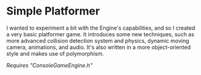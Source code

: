 # Simple Platformer

I wanted to experiment a bit with the Engine's capabilities, and so I created a very basic platformer game. It introduces some new techniques, such as more advanced collision detection system and physics, dynamic moving camera, animations, and audio. It's also written in a more object-oriented style and makes use of polymorphism.

*Requires "ConsoleGameEngine.h"*